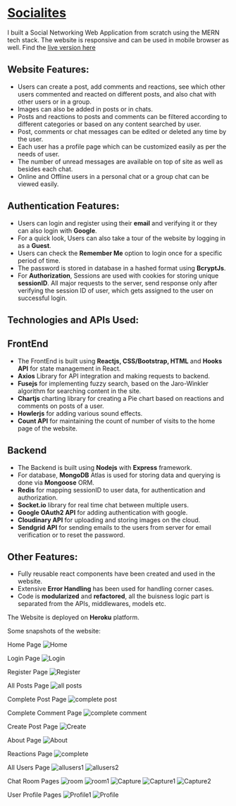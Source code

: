 # [Socialites](https://socialites-karthikey.herokuapp.com/)
I built a Social Networking Web Application from scratch using the MERN tech stack. The website is responsive and can be used in mobile browser as well. Find the [live version here](https://socialites-karthikey.herokuapp.com/)

## Website Features:
* Users can create a post, add comments and reactions, see which other users commented and reacted on different posts, and also chat with other users or in a group.
* Images can also be added in posts or in chats. 
* Posts and reactions to posts and comments can be filtered according to different categories or based on any content searched by user.
* Post, comments or chat messages can be edited or deleted any time by the user.
* Each user has a profile page which can be customized easily as per the needs of user.
* The number of unread messages are available on top of site as well as besides each chat.
* Online and Offline users in a personal chat or a group chat can be viewed easily.

## Authentication Features:
* Users can login and register using their **email** and verifying it or they can also login with **Google**.
* For a quick look, Users can also take a tour of the website by logging in as a **Guest**.
* Users can check the **Remember Me** option to login once for a specific period of time.
* The password is stored in database in a hashed format using **BcryptJs**. 
* For **Authorization**, Sessions are used with cookies for storing unique **sessionID**. All major requests to the server, send response only after verifying the session ID of user, which gets assigned to the user on successful login.

## Technologies and APIs Used:

## FrontEnd
* The FrontEnd is built using **Reactjs, CSS/Bootstrap, HTML** and **Hooks API** for state management in React.
* **Axios** Library for API integration and making requests to backend.
* **Fusejs** for implementing fuzzy search, based on the Jaro-Winkler algorithm for searching content in the site.
* **Chartjs** charting library for creating a Pie chart based on reactions and comments on posts of a user.
* **Howlerjs** for adding various sound effects.
* **Count API** for maintaining the count of number of visits to the home page of the website.

## Backend
* The Backend is built using **Nodejs** with **Express** framework.
* For database, **MongoDB** Atlas is used for storing data and querying is done via **Mongoose** ORM.
* **Redis** for mapping sessionID to user data, for authentication and authorization.
* **Socket.io** library for real time chat between multiple users.
* **Google OAuth2 API** for adding authentication with google.
* **Cloudinary API** for uploading and storing images on the cloud.
* **Sendgrid API** for sending emails to the users from server for email verification or to reset the password.

## Other Features:
* Fully reusable react components have been created and used in the website.
* Extensive **Error Handling** has been used for handling corner cases.
* Code is **modularized** and **refactored**, all the buisness logic part is separated from the APIs, middlewares, models etc. 

The Website is deployed on **Heroku** platform.

Some snapshots of the website:

Home Page
![Home](https://user-images.githubusercontent.com/66271249/105611159-ad32b500-5dd9-11eb-9689-29163e097d40.PNG)

Login Page
![Login](https://user-images.githubusercontent.com/66271249/105693719-132c5300-5f26-11eb-8444-5f9fa5fc9880.PNG)

Register Page
![Register](https://user-images.githubusercontent.com/66271249/105693722-145d8000-5f26-11eb-9e7d-f8dfa3db7edd.PNG)

All Posts Page
![all posts](https://user-images.githubusercontent.com/66271249/107873215-e80aa300-6ed6-11eb-81eb-4187dc34d1ca.PNG)

Complete Post Page
![complete post](https://user-images.githubusercontent.com/66271249/107873213-e6d97600-6ed6-11eb-8083-d6729295a67e.PNG)

Complete Comment Page
![complete comment](https://user-images.githubusercontent.com/66271249/107873216-e9d46680-6ed6-11eb-9a9c-b32e8392b0b3.PNG)

Create Post Page
![Create](https://user-images.githubusercontent.com/66271249/105693979-69999180-5f26-11eb-92bf-017d31270c66.PNG)

About Page
![About](https://user-images.githubusercontent.com/66271249/105693982-6b635500-5f26-11eb-8253-78b3a6f070be.PNG)

Reactions Page
![complete](https://user-images.githubusercontent.com/66271249/107852061-6d894700-6e34-11eb-8b7d-3e4ce3b00161.PNG)

All Users Page
![allusers1](https://user-images.githubusercontent.com/66271249/107873408-60be2f00-6ed8-11eb-8c49-43ae17404141.PNG)
![allusers2](https://user-images.githubusercontent.com/66271249/107873409-61ef5c00-6ed8-11eb-92dd-0d55837e5731.PNG)

Chat Room Pages
![room](https://user-images.githubusercontent.com/66271249/105694835-6521a880-5f27-11eb-9621-aa762b4fefec.PNG)
![room1](https://user-images.githubusercontent.com/66271249/105694840-66eb6c00-5f27-11eb-88c3-86100a487c9d.PNG)
![Capture](https://user-images.githubusercontent.com/66271249/107851975-b68ccb80-6e33-11eb-8cac-64694e426aad.PNG)
![Capture1](https://user-images.githubusercontent.com/66271249/107851977-b7bdf880-6e33-11eb-9061-6c7e9cd9a4cb.PNG)
![Capture2](https://user-images.githubusercontent.com/66271249/107851978-b8568f00-6e33-11eb-9e15-2669d4bad718.PNG)


User Profile Pages
![Profile1](https://user-images.githubusercontent.com/66271249/105694988-8bdfdf00-5f27-11eb-925d-4219ffabbbb3.PNG)
![Profile](https://user-images.githubusercontent.com/66271249/105694996-8da9a280-5f27-11eb-862c-59b569ca5cdb.PNG)


